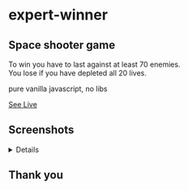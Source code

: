 # expert-winner

## Space shooter game

To win you have to last against at least 70 enemies.<br>
You lose if you have depleted all 20 lives.

pure vanilla javascript, no libs 

[See Live](https://shiny-mermaid-881c44.netlify.app)

## Screenshots
<details>
<img src="https://github.com/Hvitrevs/expert-winner/assets/134542496/0d785b46-3be1-4789-9d82-f3098ba0a6c1" alt="alt text" width="600">
<img src="https://github.com/Hvitrevs/expert-winner/assets/134542496/4dce3253-25b2-4968-b239-4e65f1d6e28f" alt="alt text" width="600">
<img src="https://github.com/Hvitrevs/expert-winner/assets/134542496/d42a3e5c-a0d7-4cc8-a88b-f696c418513d" alt="alt text" width="600">
</details>


## Thank you 
